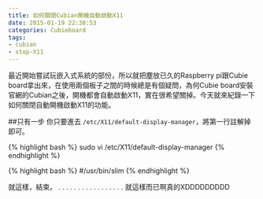 ```yaml
---
title: 如何關閉Cubian開機自動啟動X11
date: 2015-01-19 22:38:53
categories: Cubieboard
tags:
- cubian
- stop-X11
---
```

最近開始嘗試玩嵌入式系統的部份，所以就把塵放已久的Raspberry pi跟Cubie board拿出來，在使用兩個板子之間的時候總是有個疑問，為何Cubie board安裝官網的Cubian之後，開機都會自動啟動X11，實在很希望關掉。今天就來紀錄一下如何關閉自動開機啟動X11的功能。

##只有一步
你只要進去 `/etc/X11/default-display-manager`，將第一行註解掉即可。

{% highlight bash %}
sudo vi /etc/X11/default-display-manager
{% endhighlight %}

{% highlight bash %}
#/usr/bin/slim
{% endhighlight %}


就這樣，結束。
.
.
.
.
.
.
.
.
.
.
.
.
.
.
.
.
.
就這樣而已啊真的XDDDDDDDDD